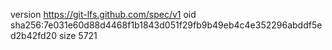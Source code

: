 version https://git-lfs.github.com/spec/v1
oid sha256:7e031e60d88d4468f1b1843d051f29fb9b49eb4c4e352296abddf5ed2b42fd20
size 5721
